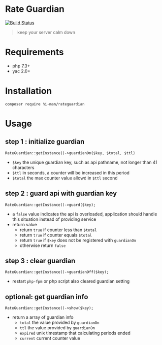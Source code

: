 # Rate Guardian

[![Build Status](https://secure.travis-ci.org/hi-man/rateguardian.png)](https://travis-ci.org/hi-man/rateguardian)

> keep your server calm down

# Requirements

- php 7.3+
- yac 2.0+

# Installation

```
composer require hi-man/rateguardian
```

# Usage

## step 1 : initialize guardian

```
RateGuardian::getInstance()->guardianOn($key, $total, $ttl)
```

- `$key` the unique guardian key, such as api pathname, not longer than 41 characters
- `$ttl` in seconds, a counter will be increased in this period
- `$total` the max counter value allowd in `$ttl` second

## step 2 : guard api with guardian key

```
RateGuardian::getInstance()->guard($key);
```

- a `false` value indicates the api is overloaded, application should handle this situation instead of providing service
- return value
  - return `true` if counter less than `$total`
  - return `true` if counter equals `$total`
  - return `true` if `$key` does not be registered with `guardianOn`
  - otherwise return `false`

## step 3 : clear guardian

```
RateGuardian::getInstance()->guardianOff($key);
```

- restart `php-fpm` or php script also cleared guardian setting

## optional: get guardian info

```
RateGuardian::getInstance()->show($key);
```

- return a array of guardian info
  - `total` the value provided by `guardianOn`
  - `ttl` the value provided by `guardianOn`
  - `expired` unix timestamp that calculating periods ended
  - `current` current counter value
